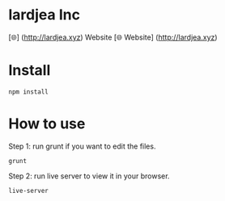 # lardjea Inc

[:globe_with_meridians:] (http://lardjea.xyz) Website
[:globe_with_meridians: Website] (http://lardjea.xyz)


# Install

```
npm install
```

# How to use

Step 1: run grunt if you want to edit the files.

```
grunt
```

Step 2: run live server to view it in your browser.

```
live-server
```


